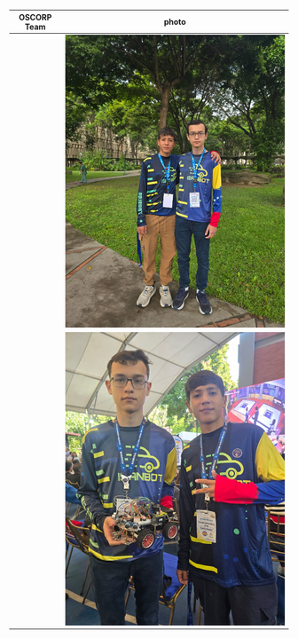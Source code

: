 | **OSCORP Team**| **photo**|
|-----------|--------|
| |![OSCORP_Team](https://github.com/nestoxuy/OSCORP/blob/main/t-photos/OSCORP_Team.jpg )|
| |![OSCORP_Team (2)](https://github.com/nestoxuy/OSCORP/blob/main/t-photos/OSCORP_Team(2).jpg)|
